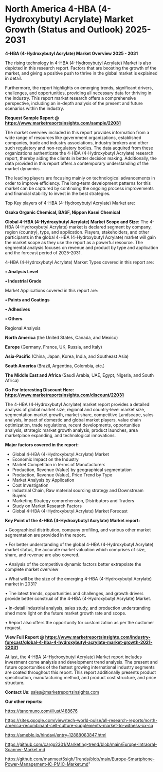 # North America 4-HBA (4-Hydroxybutyl Acrylate) Market Growth (Status and Outlook) 2025-2031

<Strong> 4-HBA (4-Hydroxybutyl Acrylate) Market Overview 2025 - 2031</strong>

The rising technology in 4-HBA (4-Hydroxybutyl Acrylate) Market is also depicted in this research report. Factors that are boosting the growth of the market, and giving a positive push to thrive in the global market is explained in detail.

Furthermore, the report highlights on emerging trends, significant drivers, challenges, and opportunities, providing all necessary data for thriving in the industry. This report market research offers a comprehensive perspective, including an in-depth analysis of the present and future scenarios within the industry.

<strong>Request Sample Report @ <a href=https://www.marketreportsinsights.com/sample/22031>https://www.marketreportsinsights.com/sample/22031</a></strong>

The market overview included in this report provides information from a wide range of resources like government organizations, established companies, trade and industry associations, industry brokers and other such regulatory and non-regulatory bodies. The data acquired from these organizations authenticate the 4-HBA (4-Hydroxybutyl Acrylate) research report, thereby aiding the clients in better decision making. Additionally, the data provided in this report offers a contemporary understanding of the market dynamics.

The leading players are focusing mainly on technological advancements in order to improve efficiency. The long-term development patterns for this market can be captured by continuing the ongoing process improvements and financial stability to invest in the best strategies.

Top Key players of 4-HBA (4-Hydroxybutyl Acrylate) Market are:

<strong>Osaka Organic Chemical, BASF, Nippon Kasei Chemical</strong>

<strong><b>Global 4-HBA (4-Hydroxybutyl Acrylate) Market Scope and Size:</b></strong>
The 4-HBA (4-Hydroxybutyl Acrylate) market is declared segment by company, region (country), type, and application. Players, stakeholders, and other participants in the global 4-HBA (4-Hydroxybutyl Acrylate) market will gain the market scope as they use the report as a powerful resource. The segmental analysis focuses on revenue and product by type and application and the forecast period of 2025-2031.

4-HBA (4-Hydroxybutyl Acrylate) Market Types covered in this report are:

<strong>• Analysis Level

• Industrial Grade</strong>

Market Applications covered in this report are:

<strong>• Paints and Coatings

• Adhesives

• Others</strong> 

Regional Analysis

<strong>North America</strong> (the United States, Canada, and Mexico)

<strong>Europe</strong> (Germany, France, UK, Russia, and Italy)

<strong>Asia-Pacific</strong> (China, Japan, Korea, India, and Southeast Asia)

<strong>South America</strong> (Brazil, Argentina, Colombia, etc.)

<strong>The Middle East and Africa</strong> (Saudi Arabia, UAE, Egypt, Nigeria, and South Africa)

<strong>Go For Interesting Discount Here: <a href=https://www.marketreportsinsights.com/discount/22031>https://www.marketreportsinsights.com/discount/22031</a></strong>

The 4-HBA (4-Hydroxybutyl Acrylate) market report provides a detailed analysis of global market size, regional and country-level market size, segmentation market growth, market share, competitive Landscape, sales analysis, impact of domestic and global market players, value chain optimization, trade regulations, recent developments, opportunities analysis, strategic market growth analysis, product launches, area marketplace expanding, and technological innovations.

<strong><b>Major factors covered in the report:</b></strong>
<ul>
  <li>Global 4-HBA (4-Hydroxybutyl Acrylate) Market </li>
  <li>Economic Impact on the Industry</li>
  <li>Market Competition in terms of Manufacturers</li>
  <li>Production, Revenue (Value) by geographical segmentation</li>
  <li>Production, Revenue (Value), Price Trend by Type</li>
  <li>Market Analysis by Application</li>
  <li>Cost Investigation</li>
  <li>Industrial Chain, Raw material sourcing strategy and Downstream Buyers</li>
  <li>Marketing Strategy comprehension, Distributors and Traders</li>
  <li>Study on Market Research Factors</li>
  <li>Global 4-HBA (4-Hydroxybutyl Acrylate) Market Forecast</li>
</ul>

<strong><b>Key Point of the 4-HBA (4-Hydroxybutyl Acrylate) Market report:</b></strong>

• Geographical distribution, company profiling, and various other market segmentation are provided in the report.

• For better understanding of the global 4-HBA (4-Hydroxybutyl Acrylate) market status, the accurate market valuation which comprises of size, share, and revenue are also covered.

• Analysis of the competitive dynamic factors better extrapolate the complete market overview

• What will be the size of the emerging 4-HBA (4-Hydroxybutyl Acrylate) market in 2031?

• The latest trends, opportunities and challenges, and growth drivers provide better construal of the 4-HBA (4-Hydroxybutyl Acrylate) Market.

• In-detail industrial analysis, sales study, and production understanding shed more light on the future market growth rate and scope.

• Report also offers the opportunity for customization as per the customer request.

<strong><b>View Full Report @ <a href=https://www.marketreportsinsights.com/industry-forecast/global-4-hba-4-hydroxybutyl-acrylate-market-growth-2021-22031>https://www.marketreportsinsights.com/industry-forecast/global-4-hba-4-hydroxybutyl-acrylate-market-growth-2021-22031</a></b></strong>


At last, the 4-HBA (4-Hydroxybutyl Acrylate) Market report includes investment come analysis and development trend analysis. The present and future opportunities of the fastest growing international industry segments are coated throughout this report. This report additionally presents product specification, manufacturing method, and product cost structure, and price structure.

<strong>Contact Us:</strong>
sales@marketreportsinsights.com

<strong>Our other reports:</strong>

<a href=https://tanomuno.com/illust/488676>https://tanomuno.com/illust/488676</a>

<a href=https://sites.google.com/view/tech-world-pulse/all-research-reports/north-america-recombinant-cell-culture-supplements-market-to-witness-xx-ca>https://sites.google.com/view/tech-world-pulse/all-research-reports/north-america-recombinant-cell-culture-supplements-market-to-witness-xx-ca</a>

<a href=https://ameblo.jp/hindavi/entry-12888083847.html>https://ameblo.jp/hindavi/entry-12888083847.html</a>

<a href=https://github.com/cargo2301/Marketing-trend/blob/main/Europe-Intraoral-Scanner-Market.md>https://github.com/cargo2301/Marketing-trend/blob/main/Europe-Intraoral-Scanner-Market.md</a>

<a href=https://github.com/manmeet5sigh/Trends/blob/main/Europe-Smartphone-Power-Management-IC-PMIC-Market.md>https://github.com/manmeet5sigh/Trends/blob/main/Europe-Smartphone-Power-Management-IC-PMIC-Market.md</a>"
